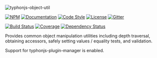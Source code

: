 ![typhonjs-object-util](https://i.imgur.com/dYq1wIX.png)

[![NPM](https://img.shields.io/npm/v/typhonjs-object-util.svg?label=npm)](https://www.npmjs.com/package/typhonjs-object-util)
[![Documentation](http://docs.typhonjs.io/typhonjs-node-utils/typhonjs-object-util/badge.svg)](http://docs.typhonjs.io/typhonjs-node-utils/typhonjs-object-util/)
[![Code Style](https://img.shields.io/badge/code%20style-allman-yellowgreen.svg?style=flat)](https://en.wikipedia.org/wiki/Indent_style#Allman_style)
[![License](https://img.shields.io/badge/license-MPLv2-yellowgreen.svg?style=flat)](https://github.com/typhonjs-node-utils/typhonjs-object-util/blob/master/LICENSE)
[![Gitter](https://img.shields.io/gitter/room/typhonjs/TyphonJS.svg)](https://gitter.im/typhonjs/TyphonJS)

[![Build Status](https://travis-ci.org/typhonjs-node-utils/typhonjs-object-util.svg?branch=master)](https://travis-ci.org/typhonjs-node-utils/typhonjs-object-util)
[![Coverage](https://img.shields.io/codecov/c/github/typhonjs-node-utils/typhonjs-object-util.svg)](https://codecov.io/github/typhonjs-node-utils/typhonjs-object-util)
[![Dependency Status](https://david-dm.org/typhonjs-node-utils/typhonjs-object-util.svg)](https://david-dm.org/typhonjs-node-utils/typhonjs-object-util)

Provides common object manipulation utilities including depth traversal, obtaining accessors, safely setting values /
equality tests, and validation.

Support for typhonjs-plugin-manager is enabled.
